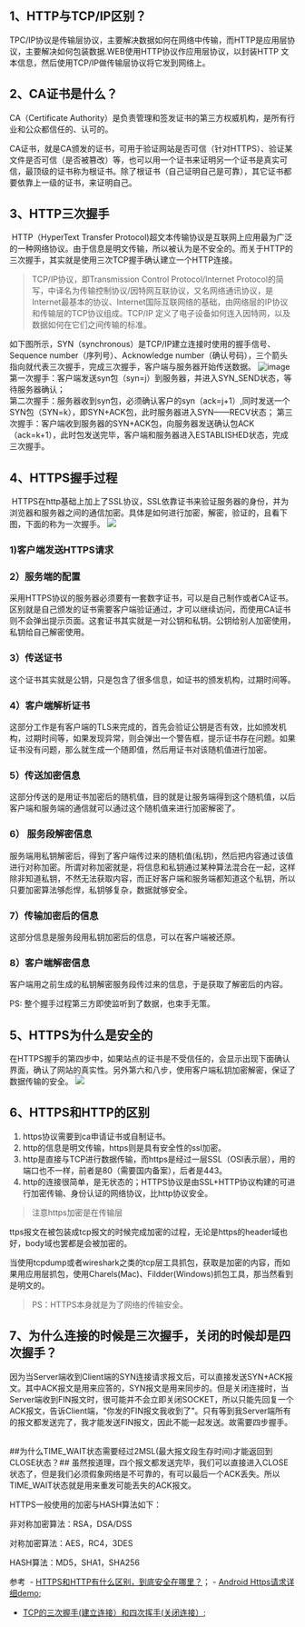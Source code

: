 ## 1、HTTP与TCP/IP区别？
TPC/IP协议是传输层协议，主要解决数据如何在网络中传输，而HTTP是应用层协议，主要解决如何包装数据.WEB使用HTTP协议作应用层协议，以封装HTTP 文本信息，然后使用TCP/IP做传输层协议将它发到网络上。
## 2、CA证书是什么？
CA（Certificate Authority）是负责管理和签发证书的第三方权威机构，是所有行业和公众都信任的、认可的。

CA证书，就是CA颁发的证书，可用于验证网站是否可信（针对HTTPS）、验证某文件是否可信（是否被篡改）等，也可以用一个证书来证明另一个证书是真实可信，最顶级的证书称为根证书。除了根证书（自己证明自己是可靠），其它证书都要依靠上一级的证书，来证明自己。
## 3、HTTP三次握手
 HTTP（HyperText Transfer Protocol)超文本传输协议是互联网上应用最为广泛的一种网络协议。由于信息是明文传输，所以被认为是不安全的。而关于HTTP的三次握手，其实就是使用三次TCP握手确认建立一个HTTP连接。
>TCP/IP协议，即Transmission Control Protocol/Internet Protocol的简写，中译名为传输控制协议/因特网互联协议，又名网络通讯协议，是Internet最基本的协议、Internet国际互联网络的基础，由网络层的IP协议和传输层的TCP协议组成。TCP/IP 定义了电子设备如何连入因特网，以及数据如何在它们之间传输的标准。

如下图所示，SYN（synchronous）是TCP/IP建立连接时使用的握手信号、Sequence number（序列号）、Acknowledge number（确认号码），三个箭头指向就代表三次握手，完成三次握手，客户端与服务器开始传送数据。
![image](http://images2015.cnblogs.com/blog/555379/201602/555379-20160210231251448-1547962527.jpg)
第一次握手：客户端发送syn包（syn=j）到服务器，并进入SYN_SEND状态，等待服务器确认；  
第二次握手：服务器收到syn包，必须确认客户的syn（ack=j+1）,同时发送一个SYN包（SYN=k），即SYN+ACK包，此时服务器进入SYN——RECV状态；
第三次握手：客户端收到服务器的SYN+ACK包，向服务器发送确认包ACK（ack=k+1），此时包发送完毕，客户端和服务器进入ESTABLISHED状态，完成三次握手。
## 4、HTTPS握手过程
 HTTPS在http基础上加上了SSL协议，SSL依靠证书来验证服务器的身份，并为浏览器和服务器之间的通信加密。具体是如何进行加密，解密，验证的，且看下图，下面的称为一次握手。
 ![](http://images2015.cnblogs.com/blog/555379/201602/555379-20160210231313448-2027205313.png)
 ### 1)客户端发送HTTPS请求
 ### 2）服务端的配置
 采用HTTPS协议的服务器必须要有一套数字证书，可以是自己制作或者CA证书。区别就是自己颁发的证书需要客户端验证通过，才可以继续访问，而使用CA证书则不会弹出提示页面。这套证书其实就是一对公钥和私钥。公钥给别人加密使用，私钥给自己解密使用。
 ### 3）传送证书
 这个证书其实就是公钥，只是包含了很多信息，如证书的颁发机构，过期时间等。
 ### 4）客户端解析证书
 这部分工作是有客户端的TLS来完成的，首先会验证公钥是否有效，比如颁发机构，过期时间等，如果发现异常，则会弹出一个警告框，提示证书存在问题。如果证书没有问题，那么就生成一个随即值，然后用证书对该随机值进行加密。
 ### 5）传送加密信息
 这部分传送的是用证书加密后的随机值，目的就是让服务端得到这个随机值，以后客户端和服务端的通信就可以通过这个随机值来进行加密解密了。
 ### 6） 服务段解密信息
 服务端用私钥解密后，得到了客户端传过来的随机值(私钥)，然后把内容通过该值进行对称加密。所谓对称加密就是，将信息和私钥通过某种算法混合在一起，这样除非知道私钥，不然无法获取内容，而正好客户端和服务端都知道这个私钥，所以只要加密算法够彪悍，私钥够复杂，数据就够安全。
 ### 7）传输加密后的信息
 这部分信息是服务段用私钥加密后的信息，可以在客户端被还原。
 ### 8）客户端解密信息
 客户端用之前生成的私钥解密服务段传过来的信息，于是获取了解密后的内容。

PS: 整个握手过程第三方即使监听到了数据，也束手无策。
 
## 5、HTTPS为什么是安全的
在HTTPS握手的第四步中，如果站点的证书是不受信任的，会显示出现下面确认界面，确认了网站的真实性。另外第六和八步，使用客户端私钥加密解密，保证了数据传输的安全。
![](http://images2015.cnblogs.com/blog/555379/201602/555379-20160210231326886-844795320.png)

## 6、HTTPS和HTTP的区别
1. https协议需要到ca申请证书或自制证书。
2. http的信息是明文传输，https则是具有安全性的ssl加密。
3. http是直接与TCP进行数据传输，而https是经过一层SSL（OSI表示层），用的端口也不一样，前者是80（需要国内备案），后者是443。
4. http的连接很简单，是无状态的；HTTPS协议是由SSL+HTTP协议构建的可进行加密传输、身份认证的网络协议，比http协议安全。
 
>注意https加密是在传输层

ttps报文在被包装成tcp报文的时候完成加密的过程，无论是https的header域也好，body域也罢都是会被加密的。

当使用tcpdump或者wireshark之类的tcp层工具抓包，获取是加密的内容，而如果用应用层抓包，使用Charels(Mac)、Fildder(Windows)抓包工具，那当然看到是明文的。

>PS：HTTPS本身就是为了网络的传输安全。

## 7、为什么连接的时候是三次握手，关闭的时候却是四次握手？
因为当Server端收到Client端的SYN连接请求报文后，可以直接发送SYN+ACK报文。其中ACK报文是用来应答的，SYN报文是用来同步的。但是关闭连接时，当Server端收到FIN报文时，很可能并不会立即关闭SOCKET，所以只能先回复一个ACK报文，告诉Client端，"你发的FIN报文我收到了"。只有等到我Server端所有的报文都发送完了，我才能发送FIN报文，因此不能一起发送。故需要四步握手。    

##为什么TIME_WAIT状态需要经过2MSL(最大报文段生存时间)才能返回到CLOSE状态？##
虽然按道理，四个报文都发送完毕，我们可以直接进入CLOSE状态了，但是我们必须假象网络是不可靠的，有可以最后一个ACK丢失。所以TIME_WAIT状态就是用来重发可能丢失的ACK报文。


HTTPS一般使用的加密与HASH算法如下：

非对称加密算法：RSA，DSA/DSS

对称加密算法：AES，RC4，3DES

HASH算法：MD5，SHA1，SHA256
 
 
 
参考 
- [HTTPS和HTTP有什么区别，到底安全在哪里？](http://www.jianshu.com/p/be7a20cc8468)；
- [Android Https请求详细demo](http://gjican.iteye.com/blog/2153177);
- [TCP的三次握手(建立连接）和四次挥手(关闭连接）](http://www.cnblogs.com/Jessy/p/3535612.html);
 
